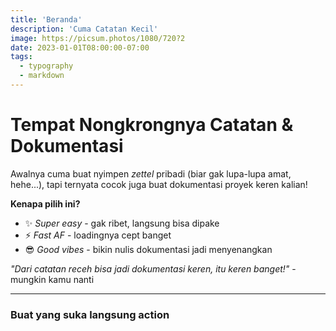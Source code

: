```yaml
---
title: 'Beranda'
description: 'Cuma Catatan Kecil'
image: https://picsum.photos/1080/720?2
date: 2023-01-01T08:00:00-07:00
tags:
  - typography
  - markdown
---
```


# Tempat Nongkrongnya Catatan & Dokumentasi

Awalnya cuma buat nyimpen *zettel* pribadi (biar gak lupa-lupa amat, hehe...), tapi ternyata cocok juga buat dokumentasi proyek keren kalian! 

**Kenapa pilih ini?**
- ✨ *Super easy* - gak ribet, langsung bisa dipake
- ⚡ *Fast AF* - loadingnya cept banget
- 😎 *Good vibes* - bikin nulis dokumentasi jadi menyenangkan

*"Dari catatan receh bisa jadi dokumentasi keren, itu keren banget!"* - mungkin kamu nanti

---

### Buat yang suka langsung action
